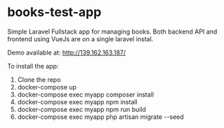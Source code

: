 # books-test-app
Simple Laravel Fullstack app for managing books. Both backend API and frontend using VueJs are on a single laravel instal. 

Demo available at: <a href="http://139.162.163.187/ ">http://139.162.163.187/ </a>

To install the app:
1. Clone the repo
2. docker-compose up
3. docker-compose exec myapp composer install
4. docker-compose exec myapp npm install
5. docker-compose exec myapp npm run build
6. docker-compose exec myapp php artisan migrate --seed
